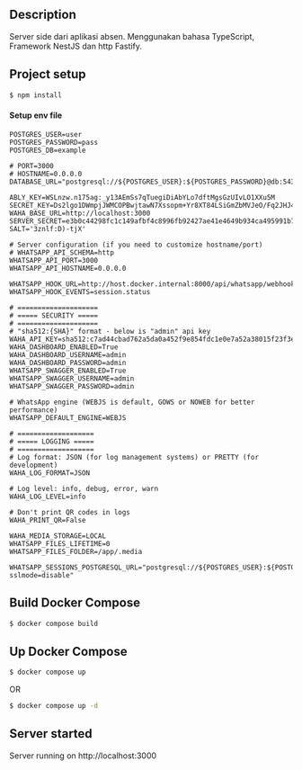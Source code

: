 ## Description

Server side dari aplikasi absen. Menggunakan bahasa TypeScript, Framework NestJS dan http Fastify.

## Project setup

```bash
$ npm install
```

#### Setup env file

```
POSTGRES_USER=user
POSTGRES_PASSWORD=pass
POSTGRES_DB=example

# PORT=3000
# HOSTNAME=0.0.0.0
DATABASE_URL="postgresql://${POSTGRES_USER}:${POSTGRES_PASSWORD}@db:5432/${POSTGRES_DB}"

ABLY_KEY=WSLnzw.n175ag:_y13AEmSs7qTuegiDiAbYLo7dftMgsGzUIvLO1XXu5M
SECRET_KEY=Ds2lgo1DWmpjJWMCOPBwjtawN7Xssopm+Yr8XT84LSiGmZbMVJeO/Fq2JHJ4hMmF
WAHA_BASE_URL=http://localhost:3000
SERVER_SECRET=e3b0c44298fc1c149afbf4c8996fb92427ae41e4649b934ca495991b7852b855
SALT='3znlf:D)-tjX'

# Server configuration (if you need to customize hostname/port)
# WHATSAPP_API_SCHEMA=http
WHATSAPP_API_PORT=3000
WHATSAPP_API_HOSTNAME=0.0.0.0

WHATSAPP_HOOK_URL=http://host.docker.internal:8000/api/whatsapp/webhook
WHATSAPP_HOOK_EVENTS=session.status

# ====================
# ===== SECURITY =====
# ====================
# "sha512:{SHA}" format - below is "admin" api key
WAHA_API_KEY=sha512:c7ad44cbad762a5da0a452f9e854fdc1e0e7a52a38015f23f3eab1d80b931dd472634dfac71cd34ebc35d16ab7fb8a90c81f975113d6c7538dc69dd8de9077ec
WAHA_DASHBOARD_ENABLED=True
WAHA_DASHBOARD_USERNAME=admin
WAHA_DASHBOARD_PASSWORD=admin
WHATSAPP_SWAGGER_ENABLED=True
WHATSAPP_SWAGGER_USERNAME=admin
WHATSAPP_SWAGGER_PASSWORD=admin

# WhatsApp engine (WEBJS is default, GOWS or NOWEB for better performance)
WHATSAPP_DEFAULT_ENGINE=WEBJS

# ===================
# ===== LOGGING =====
# ===================
# Log format: JSON (for log management systems) or PRETTY (for development)
WAHA_LOG_FORMAT=JSON

# Log level: info, debug, error, warn
WAHA_LOG_LEVEL=info

# Don't print QR codes in logs
WAHA_PRINT_QR=False

WAHA_MEDIA_STORAGE=LOCAL
WHATSAPP_FILES_LIFETIME=0
WHATSAPP_FILES_FOLDER=/app/.media

WHATSAPP_SESSIONS_POSTGRESQL_URL="postgresql://${POSTGRES_USER}:${POSTGRES_PASSWORD}@db:5432/${POSTGRES_DB}?sslmode=disable"
```

## Build Docker Compose

```bash
$ docker compose build
```

## Up Docker Compose

```bash
$ docker compose up
```

OR

```bash
$ docker compose up -d
```

## Server started

Server running on http://localhost:3000

